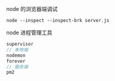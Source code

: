 node 的浏览器端调试

```
node --inspect --inspect-brk server.js
```

node 进程管理工具

```js
supervisor
// 本地端
nodemon
forever
// 服务端
pm2
```

